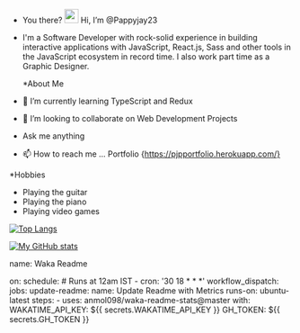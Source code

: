 - You there? <img src="https://raw.githubusercontent.com/MartinHeinz/MartinHeinz/master/wave.gif" width="25px"> Hi, I’m @Pappyjay23
- I'm a Software Developer with rock-solid experience in building interactive applications with JavaScript, React.js, Sass and other tools in the JavaScript ecosystem in record time. I also work part time as a Graphic Designer.

  *About Me
- 🌱 I’m currently learning TypeScript and Redux
- 💞️ I’m looking to collaborate on Web Development Projects
- Ask me anything
- 📫 How to reach me ... Portfolio {https://pjpportfolio.herokuapp.com/}

*Hobbies
- Playing the guitar
- Playing the piano
- Playing video games

[![Top Langs](https://github-readme-stats.vercel.app/api/top-langs/?username=pappyjay23)](https://github.com/pappyjay23/github-readme-stats)

[![My GitHub stats](https://github-readme-stats.vercel.app/api?username=pappyjay23)](https://github.com/pappyjay23/github-readme-stats)

<!--START_SECTION:waka-->
  name: Waka Readme

 on:
   schedule:
     # Runs at 12am IST
     - cron: '30 18 * * *'
   workflow_dispatch:
 jobs:
   update-readme:
     name: Update Readme with Metrics
     runs-on: ubuntu-latest
     steps:
       - uses: anmol098/waka-readme-stats@master
         with:
           WAKATIME_API_KEY: ${{ secrets.WAKATIME_API_KEY }}
           GH_TOKEN: ${{ secrets.GH_TOKEN }}       
<!--END_SECTION:waka-->





<!---
Pappyjay23/Pappyjay23 is a ✨ special ✨ repository because its `README.md` (this file) appears on your GitHub profile.
You can click the Preview link to take a look at your changes.
--->
